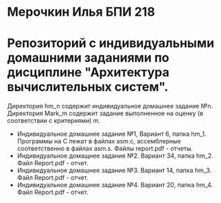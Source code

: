 # Мерочкин Илья БПИ 218
# Репозиторий с индивидуальными домашними заданиями по дисциплине "Архитектура вычислительных систем".  

Директория hm_n содержит индивидуальное домашнее задание №n. Директория Mark_m содержит задание выполненное на оценку (в соответствии с критериями) m.   
  
 - Индивидуальное домашнее задание №1, Вариант 6, папка hm_1. Программы на С лежат в файлах asm.c, ассемблерные соответственно в файлах asm.s. Файлы report.pdf - отчеты. 
 - Индивидуальное домащнее задание №2. Вариант 34, папка hm_2. Файл Report.pdf - отчет.
 - Индивидуальное домашнее задание №3. Вариант 14, папка hm_3. Файл Report.pdf - отчет.  
 - Индивидуальное домашнее задание №4. Вариант 20, папка hm_4. Файл Report.pdf - отчет.
